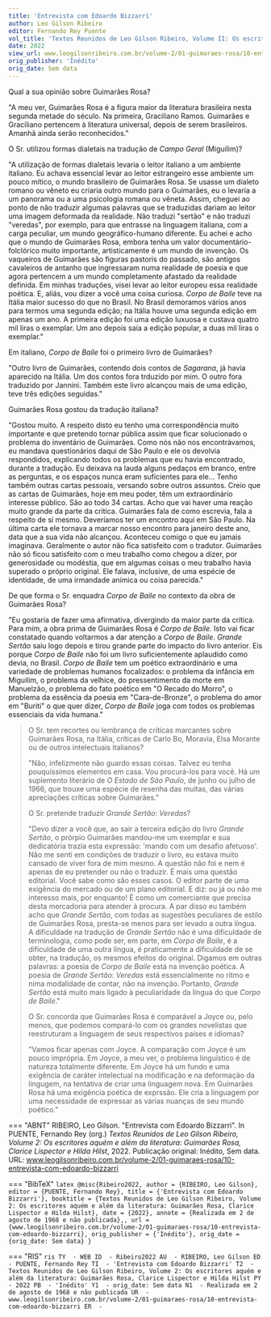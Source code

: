 ```yaml
---
title: 'Entrevista com Edoardo Bizzarri'
author: Leo Gilson Ribeiro
editor: Fernando Rey Puente
vol_title: 'Textos Reunidos de Leo Gilson Ribeiro, Volume II: Os escritores aquém e além da literatura: Guimarães Rosa, Clarice Lispector e Hilda Hilst'
date: 2022
view_url: www.leogilsonribeiro.com.br/volume-2/01-guimaraes-rosa/10-entrevista-com-edoardo-bizzarri
orig_publisher: 'Inédito'
orig_date: Sem data
---
```


Qual a sua opinião sobre Guimarães Rosa?

"A meu ver, Guimarães Rosa é a figura maior da literatura brasileira nesta segunda metade do século. Na primeira, Graciliano Ramos. Guimarães e Graciliano pertencem à literatura universal, depois de serem brasileiros. Amanhã ainda serão reconhecidos."

O Sr. utilizou formas dialetais na tradução de *Campo Geral* (Miguilim)?

"A utilização de formas dialetais levaria o leitor italiano a um ambiente italiano. Eu achava essencial levar ao leitor estrangeiro esse ambiente um pouco mítico, o mundo brasileiro de Guimarães Rosa. Se usasse um dialeto romano ou vêneto eu criaria outro mundo para o Guimarães, eu o levaria a um panorama ou a uma psicologia romana ou vêneta. Assim, cheguei ao ponto de não traduzir algumas palavras que se traduzidas dariam ao leitor uma imagem deformada da realidade. Não traduzi "sertão" e não traduzi "veredas", por exemplo, para que entrasse na linguagem italiana, com a carga peculiar, um mundo geográfico-humano diferente. Eu achei e acho que o mundo de Guimarães Rosa, embora tenha um valor documentário-folclórico muito importante, artisticamente é um mundo de invenção. Os vaqueiros de Guimarães são figuras pastoris do passado, são antigos cavaleiros de antanho que ingressaram numa realidade de poesia e que agora pertencem a um mundo completamente afastado da realidade definida. Em minhas traduções, visei levar ao leitor europeu essa realidade poética. E, aliás, vou dizer a você uma coisa curiosa. *Corpo de Baile* teve na Itália maior sucesso do que no Brasil. No Brasil demoramos vários anos para termos uma segunda edição; na Itália houve uma segunda edição em apenas um ano. A primeira edição foi uma edição luxuosa e custava quatro mil liras o exemplar. Um ano depois saía a edição popular, a duas mil liras o exemplar."

Em italiano, *Corpo de Baile* foi o primeiro livro de Guimarães?

"Outro livro de Guimarães, contendo dois contos de *Sagarana*, já havia aparecido na Itália. Um dos contos fora trduzido por mim. O outro fora traduzido por Jannini. Também este livro alcançou mais de uma edição, teve três edições seguidas."

Guimarães Rosa gostou da tradução italiana?

"Gostou muito. A respeito disto eu tenho uma correspondência muito importante e que pretendo tornar pública assim que ficar solucionado o problema do inventário de Guimarães. Como nós não nos encontrávamos, eu mandava questionários daqui de São Paulo e ele os devolvia respondidos, explicando todos os problemas que eu havia encontrado, durante a tradução. Eu deixava na lauda alguns pedaços em branco, entre as perguntas, e os espaços nunca eram suficientes para ele\... Tenho também outras cartas pessoais, versando sobre outros assuntos. Creio que as cartas de Guimarães, hoje em meu poder, têm um extraordinário interesse público. São ao todo 34 cartas. Acho que vai haver uma reação muito grande da parte da crítica. Guimarães fala de como escrevia, fala a respeito de si mesmo. Deveríamos ter um encontro aqui em São Paulo. Na última carta ele tornava a marcar nosso encontro para janeiro deste ano, data que a sua vida não alcançou. Aconteceu comigo o que eu jamais imaginava. Geralmente o autor não fica satisfeito com o tradutor. Guimarães não só ficou satisfeito com o meu trabalho como chegou a dizer, por generosidade ou modéstia, que em algumas coisas o meu trabalho havia superado o próprio original. Ele falava, inclusive, de uma espécie de identidade, de uma irmandade anímica ou coisa parecida."

De que forma o Sr. enquadra *Corpo de Baile* no contexto da obra de Guimarães Rosa?

"Eu gostaria de fazer uma afirmativa, divergindo da maior parte da crítica. Para mim, a obra prima de Guimarães Rosa é *Corpo de Baile.* Isto vai ficar constatado quando voltarmos a dar atenção a *Corpo de Baile*. *Grande Sertão* saiu logo depois e tirou grande parte do impacto do livro anterior. Eis porque *Corpo de Baile* não foi um livro suficientemente aplaudido como devia, no Brasil. *Corpo de Baile* tem um poético extraordinário e uma variedade de problemas humanos focalizados: o problema da infância em Miguilim, o problema da velhice, do pressentimento da morte em Manuelzão, o problema do fato poético em "O Recado do Morro", o problema da essência da poesia em "Cara-de-Bronze", o problema do amor em "Buriti" o que quer dizer, *Corpo de Baile* joga com todos os problemas essenciais da vida humana."

> O Sr. tem recortes ou lembrança de críticas marcantes sobre Guimarães Rosa, na Itália, críticas de Carlo Bo, Moravia, Elsa Morante ou de outros intelectuais italianos?
>
> "Não, infelizmente não guardo essas coisas. Talvez eu tenha pouquíssimos elementos em casa. Vou procurá-los para você. Há um suplemento literário de *O Estado de São Paulo*, de junho ou julho de 1966, que trouxe uma espécie de resenha das muitas, das várias apreciações críticas sobre Guimarães."
>
> O Sr. pretende traduzir *Grande Sertão: Veredas*?
>
> "Devo dizer a você que, ao sair a terceira edição do livro *Grande Sertão*, o prórpio Guimarães mandou-me um exemplar e sua dedicatória trazia esta expressão: 'mando com um desafio afetuoso'. Não me senti em condições de traduzir o livro, eu estava muito cansado de viver fora de mim mesmo. A questão não foi e nem é apenas de eu pretender ou não o traduzir. É mais uma questão editorial. Você sabe como são esses casos. O editor parte de uma exigência do mercado ou de um plano editorial. E diz: ou já ou não me interesso mais, por enquanto! É como um comerciante que precisa desta mercadoria para atender à procura. A par disso eu também acho que *Grande Sertão*, com todas as sugestões peculiares de estilo de Guimarães Rosa, presta-se menos para ser levado a outra língua. A dificuldade na tradução de *Grande Sertão* não é uma dificuldade de terminologia, como pode ser, em parte, em *Corpo de Baile*, é a dificuldade de uma outra língua, é praticamente a dificuldade de se obter, na tradução, os mesmos efeitos do original. Digamos em outras palavras: a poesia de *Corpo de Baile* está na invenção poética. A poesia de *Grande Sertão: Veredas* está essencialmente no ritmo e nima modalidade de contar, não na invenção. Portanto, *Grande Sertão* está muito mais ligado à peculiaridade da língua do que *Corpo de Baile*."
>
> O Sr. concorda que Guimarães Rosa é comparável a Joyce ou, pelo menos, que podemos compará-lo com os grandes novelistas que reestruturam a linguagem de seus respectivos países e idiomas?
>
> "Vamos ficar apenas com Joyce. A comparação com Joyce é um pouco imprópria. Em Joyce, a meu ver, o problema linguístico é de natureza totalmente diferente. Em Joyce há um fundo e uma exigência de caráter intelectual na modificação e na deformação da lingugem, na tentativa de criar uma linguagem nova. Em Guimarães Rosa há uma exigência poética de exprssão. Ele cria a linguagem por uma necessidade de expressar as várias nuanças de seu mundo poético."


=== "ABNT"
    RIBEIRO, Leo Gilson. "Entrevista com Edoardo Bizzarri". In PUENTE, Fernando Rey (org.) <em>Textos Reunidos de Leo Gilson Ribeiro, Volume 2: Os escritores aquém e além da literatura: Guimarães Rosa, Clarice Lispector e Hilda Hilst</em>, 2022. Publicação original: Inédito, Sem data. URL: <a href="yml_view_url">www.leogilsonribeiro.com.br/volume-2/01-guimaraes-rosa/10-entrevista-com-edoardo-bizzarri</a>

=== "BibTeX"
    ```latex
    @misc{Ribeiro2022,
    author = {RIBEIRO, Leo Gilson},
    editor = {PUENTE, Fernando Rey},
    title = {'Entrevista com Edoardo Bizzarri'},
    booktitle = {Textos Reunidos de Leo Gilson Ribeiro, Volume 2: Os escritores aquém e além da literatura: Guimarães Rosa, Clarice Lispector e Hilda Hilst},
    date = {2022},
    annote = {Realizada em 2 de agosto de 1968 e não publicada},,
    url = {www.leogilsonribeiro.com.br/volume-2/01-guimaraes-rosa/10-entrevista-com-edoardo-bizzarri},
    orig_publisher = {'Inédito'},
    orig_date = {orig_date: Sem data}
    }
    ```

=== "RIS"
    ```ris
    TY  - WEB
    ID  - Ribeiro2022
    AU  - RIBEIRO, Leo Gilson
    ED  - PUENTE, Fernando Rey
    TI  - 'Entrevista com Edoardo Bizzarri'
    T2  - Textos Reunidos de Leo Gilson Ribeiro, Volume 2: Os escritores aquém e além da literatura: Guimarães Rosa, Clarice Lispector e Hilda Hilst
    PY  - 2022
    PB  - 'Inédito'
    Y1  - orig_date: Sem data
    N1  - Realizada em 2 de agosto de 1968 e não publicada
    UR  - www.leogilsonribeiro.com.br/volume-2/01-guimaraes-rosa/10-entrevista-com-edoardo-bizzarri
    ER  - 
    ```
